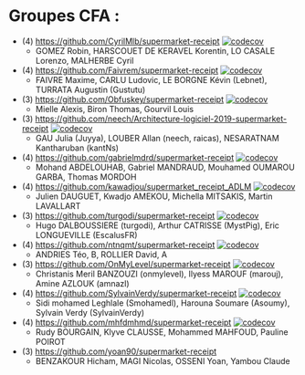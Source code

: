 # Groupes CFA :

* (4) https://github.com/CyrilMlb/supermarket-receipt [![codecov](https://codecov.io/gh/CyrilMlb/supermarket-receipt/branch/master/graph/badge.svg)](https://codecov.io/gh/CyrilMlb/supermarket-receipt)
  * GOMEZ Robin, HARSCOUET DE KERAVEL Korentin, LO CASALE Lorenzo, MALHERBE Cyril
* (4) https://github.com/Faivrem/supermarket-receipt [![codecov](https://codecov.io/gh/Faivrem/supermarket-receipt/branch/master/graph/badge.svg)](https://codecov.io/gh/Faivrem/supermarket-receipt)
  * FAIVRE Maxime, CARLU Ludovic, LE BORGNE Kévin (Lebnet), TURRATA Augustin (Gustutu)
* (3) https://github.com/Obfuskey/supermarket-receipt [![codecov](https://codecov.io/gh/Obfuskey/supermarket-receipt/branch/master/graph/badge.svg)](https://codecov.io/gh/Obfuskey/supermarket-receipt)
  * Mielle Alexis, Biron Thomas, Gourvil Louis
* (3) https://github.com/neech/Architecture-logiciel-2019-supermarket-receipt [![codecov](https://codecov.io/gh/neech/Architecture-logiciel-2019-supermarket-receipt/branch/master/graph/badge.svg?token=nl1oBpF54F)](https://codecov.io/gh/neech/Architecture-logiciel-2019-supermarket-receipt)
  * GAU Julia (Juyya), LOUBER Allan (neech, raicas), NESARATNAM Kantharuban (kantNs)
* (4) https://github.com/gabrielmdrd/supermarket-receipt [![codecov](https://codecov.io/gh/gabrielmdrd/supermarket-receipt/branch/master/graph/badge.svg)](https://codecov.io/gh/gabrielmdrd/supermarket-receipt)
  * Mohand ABDELOUHAB, Gabriel MANDRAUD, Mouhamed OUMAROU GARBA, Thomas MORDOH
* (4) https://github.com/kawadjou/supermarket_receipt_ADLM [![codecov](https://codecov.io/gh/kawadjou/supermarket_receipt_ADLM/branch/master/graph/badge.svg)](https://codecov.io/gh/kawadjou/supermarket_receipt_ADLM)
  * Julien DAUGUET, Kwadjo AMEKOU, Michella MITSAKIS, Martin LAVALLART
* (3) https://github.com/turgodi/supermarket-receipt [![codecov](https://codecov.io/gh/turgodi/supermarket-receipt/branch/master/graph/badge.svg?token=T9rWmOxBW5)](https://codecov.io/gh/turgodi/supermarket-receipt)
  * Hugo DALBOUSSIERE (turgodi), Arthur CATRISSE (MystPig), Eric LONGUEVILLE (EscalusFR)
* (4) https://github.com/ntnqmt/supermarket-receipt [![codecov](https://codecov.io/gh/ntnqmt/supermarket-receipt/branch/master/graph/badge.svg)](https://codecov.io/gh/ntnqmt/supermarket-receipt)
  * ANDRIES Téo, B, ROLLIER David, A
* (3) https://github.com/OnMyLevel/supermarket-receipt [![codecov](https://codecov.io/gh/OnMyLevel/supermarket-receipt/branch/master/graph/badge.svg)](https://codecov.io/gh/OnMyLevel/supermarket-receipt)
  * Christanis Meril BANZOUZI (onmylevel), Ilyess MAROUF (marouj), Amine AZLOUK (amnazl)
* (4) https://github.com/SylvainVerdy/supermarket-receipt [![codecov](https://codecov.io/gh/SylvainVerdy/supermarket-receipt/branch/master/graph/badge.svg)](https://codecov.io/gh/SylvainVerdy/supermarket-receipt)
  * Sidi mohamed Leghlale (Smohamedl), Harouna Soumare (Asoumy), Sylvain Verdy (SylvainVerdy)
* (4) https://github.com/mhfdmhmd/supermarket-receipt [![codecov](https://codecov.io/gh/mhfdmhmd/supermarket-receipt/branch/master/graph/badge.svg?token=PjHydYrdV0)](https://codecov.io/gh/mhfdmhmd/supermarket-receipt)
  * Rudy BOURGAIN, Klyve CLAUSSE, Mohammed MAHFOUD, Pauline POIROT
* (3) https://github.com/yoan90/supermarket-receipt
  * BENZAKOUR Hicham, MAGI Nicolas, OSSENI Yoan, Yambou Claude
